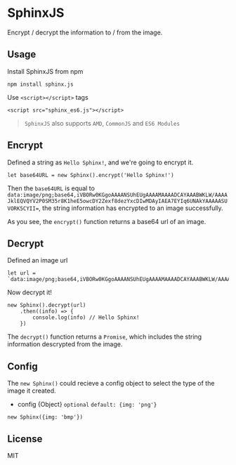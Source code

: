 # SphinxJS
Encrypt / decrypt the information to / from the image.

## Usage
Install SphinxJS from npm
```
npm install sphinx.js
```

Use `<script></script>` tags

```
<script src="sphinx_es6.js"></script>
```

> `SphinxJS` also supports `AMD`, `CommonJS` and `ES6 Modules`

## Encrypt
Defined a string as `Hello Sphinx!`, and we're going to encrypt it.

```
let base64URL = new Sphinx().encrypt('Hello Sphinx!')
```

Then the `base64URL` is equal to `data:image/png;base64,iVBORw0KGgoAAAANSUhEUgAAAAMAAAADCAYAAABWKLW/AAAAJklEQVQYV2P0SM35r8K1heE5owcDY2Zexf8dezYxcDIwMDAyIAEA7EYIq6UNAkYAAAAASUVORK5CYII=`, the string information has encrypted to an image successfully.

As you see, the `encrypt()` function returns a base64 url of an image.

## Decrypt
Defined an image url

```
let url = `data:image/png;base64,iVBORw0KGgoAAAANSUhEUgAAAAMAAAADCAYAAABWKLW/AAAAJklEQVQYV2P0SM35r8K1heE5owcDY2Zexf8dezYxcDIwMDAyIAEA7EYIq6UNAkYAAAAASUVORK5CYII=`
```

Now decrypt it!
```
new Sphinx().decrypt(url)
	.then((info) => {
		console.log(info) // Hello Sphinx!
	})
```

The `decrypt()` function returns a `Promise`, which includes the string information descrypted from the image.

## Config
The `new Sphinx()` could recieve a config object to select the type of the image it created.
- config {Object} `optional` `default: {img: 'png'}`

```
new Sphinx({img: 'bmp'})
```

## License
MIT

